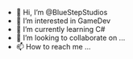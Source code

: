 - 👋 Hi, I’m @BlueStepStudios
- 👀 I’m interested in GameDev
- 🌱 I’m currently learning C#
- 💞️ I’m looking to collaborate on ...
- 📫 How to reach me ...

<!---
BlueStepStudios/BlueStepStudios is a ✨ special ✨ repository because its `README.md` (this file) appears on your GitHub profile.
You can click the Preview link to take a look at your changes.
--->
